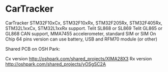 CarTracker
==========

CarTracker
STM32F10xCx, STM32F10xRx, STM32F205Rx, STM32F405Rx, STM32L1xxCx, STM32L1xxRx support.
Telit SL868 or SL869
Telit GL865 or GL868
CAN support,
MMA7455 accelerometer,
standard SIM or SIM On Chip
64 pins version can use battery, USB and RFM70 module (or other)


Shared PCB on OSH Park:

Cx version http://oshpark.com/shared_projects/XIMA28X3
Rx version http://oshpark.com/shared_projects/yOSgSC2A

